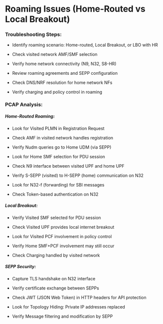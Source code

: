 # Roaming Issues (Home-Routed vs Local Breakout) 

### Troubleshooting Steps: 

- Identify roaming scenario: Home-routed, Local Breakout, or LBO with HR 

- Check visited network AMF/SMF selection 

- Verify home network connectivity (N9, N32, S8-HR) 

- Review roaming agreements and SEPP configuration 

- Check DNS/NRF resolution for home network NFs 

- Verify charging and policy control in roaming 

### PCAP Analysis: 

##### Home-Routed Roaming: 

- Look for Visited PLMN in Registration Request 

- Check AMF in visited network handles registration 

- Verify Nudm queries go to Home UDM (via SEPP) 

- Look for Home SMF selection for PDU session 

- Check N9 interface between visited UPF and home UPF 

- Verify S-SEPP (visited) to H-SEPP (home) communication on N32 

- Look for N32-f (forwarding) for SBI messages 

- Check Token-based authentication on N32 

##### Local Breakout: 

- Verify Visited SMF selected for PDU session 

- Check Visited UPF provides local internet breakout 

- Look for Visited PCF involvement in policy control 

- Verify Home SMF+PCF involvement may still occur 

- Check Charging handled by visited network 

##### SEPP Security: 

- Capture TLS handshake on N32 interface 

- Verify certificate exchange between SEPPs 

- Check JWT (JSON Web Token) in HTTP headers for API protection 

- Look for Topology Hiding: Private IP addresses replaced 

- Verify Message filtering and modification by SEPP 